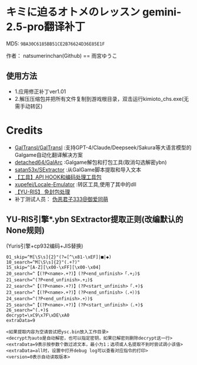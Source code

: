 # キミに迫るオトメのレッスン gemini-2.5-pro翻译补丁 

MD5: `9BA30C6185BB51CE2B76624D36E85E1F`

作者： natsumerinchan(Github) == 雨宮ゆうこ

## 使用方法
- 1.应用修正补丁ver1.01
- 2.解压压缩包并把所有文件复制到游戏根目录，双击运行kimioto_chs.exe(无需手动转区)

# Credits

- [GalTransl/GalTransl](https://github.com/GalTransl/GalTransl.git) :支持GPT-4/Claude/Deepseek/Sakura等大语言模型的Galgame自动化翻译解决方案
- [detached64/GalArc](https://github.com/detached64/GalArc.git) :Galgame解包和打包工具(取消勾选解密ybn)
- [satan53x/SExtractor](https://github.com/satan53x/SExtractor.git) :从GalGame脚本提取和导入文本
- [【工具】API HOOK和编码处理工具包](https://www.ai2.moe/topic/29225-【工具】api-hook和编码处理工具包)
- [xupefei/Locale-Emulator](https://github.com/xupefei/Locale-Emulator.git) :转区工具,使用了其中的dll
- [【YU-RIS】 免封包处理](https://www.cnblogs.com/Dir-A/p/18096964)
- 补丁测试人员： [伪恶君子333@御爱同萌](https://www.ai2.moe/profile/9569-伪恶君子333/)

## YU-RIS引擎*.ybn SExtractor提取正则(改编默认的None规则)
(Yuris引擎+cp932编码+JIS替换)
```
01_skip=^M[\S\s]{2}"(?=[^\x81-\xEF]|■|◆)
10_search=^M[\S\s]{2}"(.+?)"
15_skip=^[A-Z][\x00-\xFF][\x00-\x04]
20_search=^【(?P<name>.+?)】(?P<end_unfinish>「.+」)$
21_search=^(?P<end_unfinish>.+」)$
22_search=^【(?P<name>.+?)】(?P<start_unfinish>「.+)$
23_search=^【(?P<name>.+?)】(?P<end_unfinish>（.+）)$
24_search=^(?P<end_unfinish>.+）)$
25_search=^【(?P<name>.+?)】(?P<start_unfinish>（.+)$
26_search=^(.+)$
decrypt=\xC9\x7F\xDE\xA0
extraData=9

<如果提取内容为空请尝试把ysc.bin放入工作目录>
<decrypt为auto是自动解密，也可以指定密钥，如果已解密则删除decrypt这一行>
<extraData=9表示按参数个数过滤文本，最小为1；选项或人名提取不到时尝试调小该值>
<extraData=all时，设置中打开debug log可以查看对应指令的打印>
<version=0表示自动读取版本>
```
